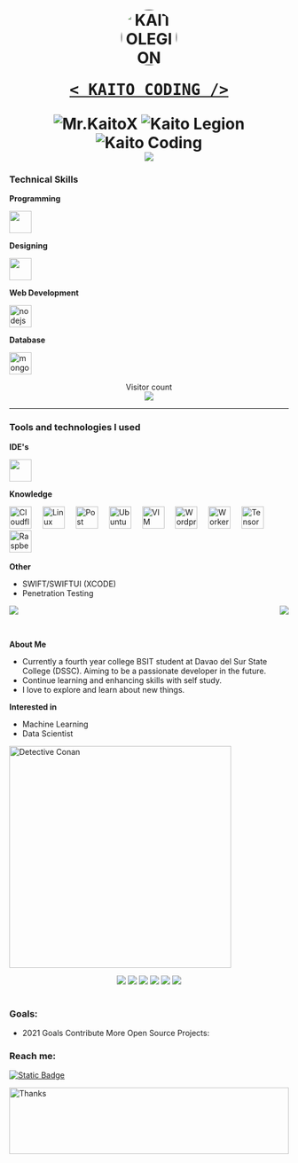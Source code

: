 <h1 align="center">
  <br>
  <a href=""><img src="https://avatars.githubusercontent.com/u/47966968?v=4" hight="100" width="100" style="border-radius:100%;" alt="KAITOLEGION"></a>
  <br>
  <pre><a href="">< KAITO CODING /></a></pre>
  <div style="flex">
    <img alt="Mr.KaitoX" src="https://img.shields.io/badge/Codename%201-Mr.KaitoX-blue?style=flat">
    <img alt="Kaito Legion" src="https://img.shields.io/badge/Codename%202-Kaito Legion-blue?style=flat">
    <img alt="Kaito Coding" src="https://img.shields.io/badge/Codename%203-Kaito Coding-blue?style=flat">
  </div>
    <div style="flex">
    <img src="https://img.shields.io/badge/dynamic/json?url=https%3A%2F%2Fraw.githubusercontent.com%2Fkaitolegion%2Fkaitolegion%2Fmain%2Fwpm.json&query=%24.wpm&suffix=WPM&style=for-the-badge&logo=monkeytype&label=MONKEYTYPE&color=%23e0b114"/> 
  </div>
    
</h1>

### Technical Skills

**Programming**
<div align="left">
  <img src="https://skillicons.dev/icons?i=java,javascript,py,php,bash,flutter" height="40" />
</div>

**Designing**
<div align="left">
  <img src="https://skillicons.dev/icons?i=tailwind,figma,ps,css" height="40"/>
</div>


**Web Development**
<div align="left">
   <img src="https://skillicons.dev/icons?i=nodejs,express,laravel,svelte" height="40" alt="nodejs logo" title="Node.js"/>
</div>

**Database**
<div align="left">
  <img src="https://skillicons.dev/icons?i=mongodb,mysql,firebase,sqlite,supabase" height="40" alt="mongodb logo" title="MongoDB" />
</div>

<p align="center"> 
  Visitor count<br>
  <img src="https://profile-counter.glitch.me/kaitocoding/count.svg" />
</p>

<hr>

### Tools and technologies I used

**IDE's**
<div align="left">
<img src="https://skillicons.dev/icons?i=vscode,vscodium,sublime,androidstudio,visualstudio,arduino" height="40""/>
</div>

**Knowledge**
<div align="left">
   <img src="https://skillicons.dev/icons?i=cloudflare" height="40" title="Cloudflare"/>
  <img width="12" />
   <img src="https://skillicons.dev/icons?i=linux" height="40" title="Linux"/>
  <img width="12" />
  <img src="https://skillicons.dev/icons?i=postman" height="40" title="Post Man"/>
  <img width="12" />
  <img src="https://skillicons.dev/icons?i=ubuntu" height="40" title="Ubuntu"/>
  <img width="12" />
   <img src="https://skillicons.dev/icons?i=vim" height="40" title="VIM"/>
  <img width="12" />
   <img src="https://skillicons.dev/icons?i=wordpress" height="40" title="Wordpress"/>
  <img width="12" />
  <img src="https://skillicons.dev/icons?i=workers" height="40" title="Workers"/>
  <img width="12" />
   <img src="https://skillicons.dev/icons?i=tensorflow" height="40" title="TensorFlow"/>
  <img width="12" />
   <img src="https://skillicons.dev/icons?i=raspberrypi" height="40" title="Raspberry Pi"/>
  <img width="12" />
</div>

**Other**
* SWIFT/SWIFTUI (XCODE)
* Penetration Testing


<p>
  <img src="https://github-readme-stats.vercel.app/api/top-langs/?username=kaitolegion&layout=pie&hide_border=true&show_icons=true&bg_color=0d1116&title_color=ce09ec&text_color=a4aacb&icon_color=007ec6" align="center">
  <img src="https://github-readme-stats-git-masterrstaa-rickstaa.vercel.app/api?username=kaitolegion&hide_border=true&show_icons=true&bg_color=0d1116&title_color=ce09ec&text_color=a4aacb&icon_color=007ec6" align="right">
</p>

<br/>

**About Me**

* Currently a fourth year college BSIT student at Davao del Sur State College (DSSC). Aiming to be a passionate developer in the future.<br>
* Continue learning and enhancing skills with self study.<br>
* I love to explore and learn about new things.
  
**Interested in**
* Machine Learning
* Data Scientist

<img src="https://c.tenor.com/O2-Vi4z6eqsAAAAC/detective-conan-shinichi-kudo.gif" alt="Detective Conan"  width="400" align="center"/>
<p align="center">
   <img src="https://img.shields.io/static/v1?label=&message=Programmer&color=blue">
   <img src="https://img.shields.io/static/v1?label=&message=Pentester&color=red">
   <img src="https://img.shields.io/static/v1?label=&message=Designer&color=yellow">
   <img src="https://img.shields.io/static/v1?label=&message=BugBountyHunter&color=green">
   <img src="https://img.shields.io/static/v1?label=&message=WebDeveloper&color=orange">
   <img src="https://img.shields.io/static/v1?label=&message=AndroidDeveloper&color=lime">
  <br><br>
</p>

<h3 align="left">Goals:</h3>

- 2021 Goals Contribute More Open Source Projects:

### Reach me:

<a href="https://facebook.com/kaitocoding" target="_blank"> <img alt="Static Badge" src="https://img.shields.io/badge/Facebook-Kaito%20Coding-blue?style=for-the-badge&logo=facebook"></a>

<img height="120" alt="Thanks" width="100%" src="https://github.com/dibyendu415/dibyendu415/blob/master/marquee.svg" />
